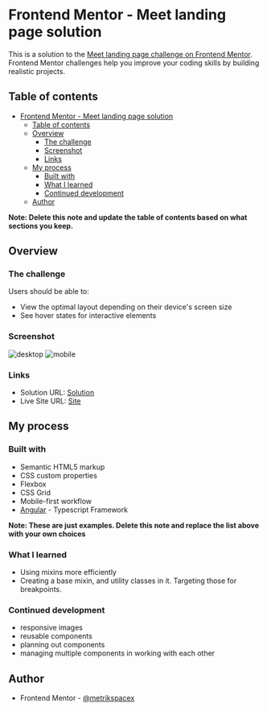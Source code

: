 # Frontend Mentor - Meet landing page solution

This is a solution to the [Meet landing page challenge on Frontend Mentor](https://www.frontendmentor.io/challenges/meet-landing-page-rbTDS6OUR). Frontend Mentor challenges help you improve your coding skills by building realistic projects.

## Table of contents

- [Frontend Mentor - Meet landing page solution](#frontend-mentor---meet-landing-page-solution)
  - [Table of contents](#table-of-contents)
  - [Overview](#overview)
    - [The challenge](#the-challenge)
    - [Screenshot](#screenshot)
    - [Links](#links)
  - [My process](#my-process)
    - [Built with](#built-with)
    - [What I learned](#what-i-learned)
    - [Continued development](#continued-development)
  - [Author](#author)

**Note: Delete this note and update the table of contents based on what sections you keep.**

## Overview

### The challenge

Users should be able to:

- View the optimal layout depending on their device's screen size
- See hover states for interactive elements

### Screenshot

![desktop](./screenshot.jpg)
![mobile](./screenshot.jpg)

### Links

- Solution URL: [Solution](https://github.com/metrikspacex/meet-landing-page)
- Live Site URL: [Site](https://metrikspacex.github.io/meet-landing-page/)

## My process

### Built with

- Semantic HTML5 markup
- CSS custom properties
- Flexbox
- CSS Grid
- Mobile-first workflow
- [Angular](https://angular.io/) - Typescript Framework

**Note: These are just examples. Delete this note and replace the list above with your own choices**

### What I learned

- Using mixins more efficiently
- Creating a base mixin, and utility classes in it. Targeting those for breakpoints.

### Continued development

- responsive images
- reusable components
- planning out components
- managing multiple components in working with each other

## Author

- Frontend Mentor - [@metrikspacex](https://www.frontendmentor.io/profile/metrikspacex)
